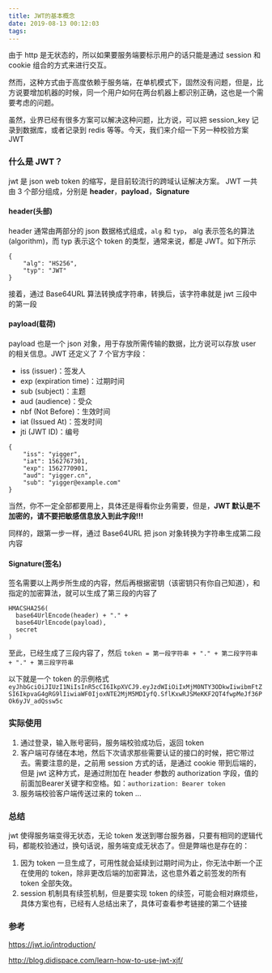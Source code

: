 ```yaml
---
title: JWT的基本概念
date: 2019-08-13 00:12:03
tags:
---
```


由于 http 是无状态的，所以如果要服务端要标示用户的话只能是通过 session 和 cookie 组合的方式来进行交互。

然而，这种方式由于高度依赖于服务端，在单机模式下，固然没有问题，但是，比方说要增加机器的时候，同一个用户如何在两台机器上都识别正确，这也是一个需要考虑的问题。

虽然，业界已经有很多方案可以解决这种问题，比方说，可以把 session_key 记录到数据库，或者记录到 redis 等等。今天，我们来介绍一下另一种校验方案 JWT

### 什么是 JWT？
jwt 是 json web token 的缩写，是目前较流行的跨域认证解决方案。 JWT 一共由 3 个部分组成，分别是 **header**，**payload**，**Signature**

#### header(头部)
header 通常由两部分的 json 数据格式组成，`alg` 和 `typ`， alg 表示签名的算法(algorithm)，而 typ 表示这个 token 的类型，通常来说，都是 JWT。如下所示
```
{
    "alg": "HS256",
    "typ": "JWT"
}
```
接着，通过 Base64URL 算法转换成字符串，转换后，该字符串就是 jwt 三段中的第一段


#### payload(载荷)
payload 也是一个 json 对象，用于存放所需传输的数据，比方说可以存放 user 的相关信息。JWT 还定义了 7 个官方字段：

- iss (issuer)：签发人
- exp (expiration time)：过期时间
- sub (subject)：主题
- aud (audience)：受众
- nbf (Not Before)：生效时间
- iat (Issued At)：签发时间
- jti (JWT ID)：编号
```
{
    "iss": "yigger",
    "iat": 1562767301,
    "exp": 1562770901,
    "aud": "yigger.cn",
    "sub": "yigger@example.com"
}
```
当然，你不一定全部都要用上，具体还是得看你业务需要，但是，**JWT 默认是不加密的，请不要把敏感信息放入到此字段!!!**

同样的，跟第一步一样，通过 Base64URL 把 json 对象转换为字符串生成第二段内容

#### Signature(签名)
签名需要以上两步所生成的内容，然后再根据密钥（该密钥只有你自己知道），和指定的加密算法，就可以生成了第三段的内容了

```
HMACSHA256(
  base64UrlEncode(header) + "." +
  base64UrlEncode(payload),
  secret
)
```

至此，已经生成了三段内容了，然后 `token = 第一段字符串 + "." + 第二段字符串 + "." + 第三段字符串`

以下就是一个 token 的示例格式
`eyJhbGciOiJIUzI1NiIsInR5cCI6IkpXVCJ9.eyJzdWIiOiIxMjM0NTY3ODkwIiwibmFtZSI6IkpvaG4gRG9lIiwiaWF0IjoxNTE2MjM5MDIyfQ.SflKxwRJSMeKKF2QT4fwpMeJf36POk6yJV_adQssw5c`

### 实际使用
1. 通过登录，输入账号密码，服务端校验成功后，返回 token
2. 客户端可存储在本地，然后下次请求那些需要认证的接口的时候，把它带过去。需要注意的是，之前用 session 方式的话，是通过 cookie 带到后端的，但是 jwt 这种方式，是通过附加在 header 参数的 authorization 字段，值的前面加Bearer关键字和空格。如：`authorization: Bearer token`
3. 服务端校验客户端传送过来的 token ...

### 总结
jwt 使得服务端变得无状态，无论 token 发送到哪台服务器，只要有相同的逻辑代码，都能校验通过，换句话说，服务端变成无状态了。但是弊端也是存在的：
1. 因为 token 一旦生成了，可用性就会延续到过期时间为止，你无法中断一个正在使用的 token，除非更改后端的加密算法，这也意外着之前签发的所有 token 全部失效。
2. session 机制具有续签机制，但是要实现 token 的续签，可能会相对麻烦些，具体方案也有，已经有人总结出来了，具体可查看参考链接的第二个链接



### 参考
https://jwt.io/introduction/

http://blog.didispace.com/learn-how-to-use-jwt-xjf/
